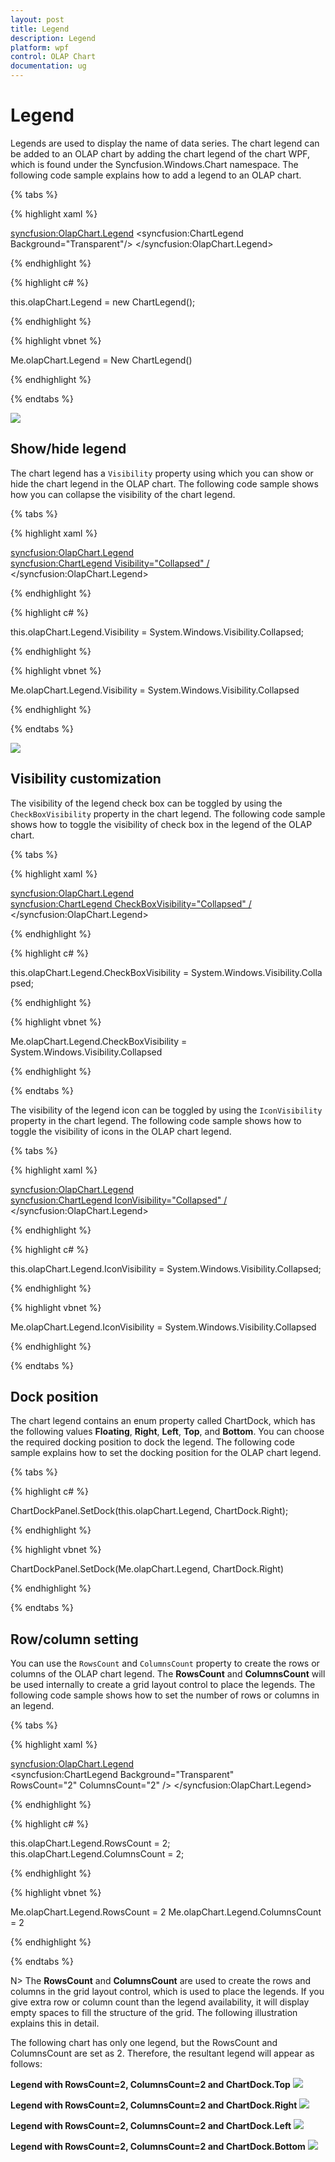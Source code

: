 ```yaml
---
layout: post
title: Legend
description: Legend
platform: wpf
control: OLAP Chart
documentation: ug
---
```


# Legend

Legends are used to display the name of data series. The chart legend can be added to an OLAP chart by adding the chart legend of the chart WPF, which is found under the Syncfusion.Windows.Chart namespace. The following code sample explains how to add a legend to an OLAP chart.

{% tabs %}

{% highlight xaml %}

<syncfusion:OlapChart.Legend>
     <syncfusion:ChartLegend Background="Transparent"/>
</syncfusion:OlapChart.Legend>

{% endhighlight %}

{% highlight c# %}

this.olapChart.Legend = new ChartLegend();

{% endhighlight %}

{% highlight vbnet %}

Me.olapChart.Legend = New ChartLegend()

{% endhighlight %}

{% endtabs %}

![](Legend_images/Legend_img1.png)

## Show/hide legend

The chart legend has a `Visibility` property using which you can show or hide the chart legend in the OLAP chart. The following code sample shows how you can collapse the visibility of the chart legend.

{% tabs %}

{% highlight xaml %}

<syncfusion:OlapChart.Legend>
     <syncfusion:ChartLegend Visibility="Collapsed" />
</syncfusion:OlapChart.Legend>

{% endhighlight %}
 
{% highlight c# %}

this.olapChart.Legend.Visibility = System.Windows.Visibility.Collapsed;

{% endhighlight %}

{% highlight vbnet %}

Me.olapChart.Legend.Visibility = System.Windows.Visibility.Collapsed

{% endhighlight %}

{% endtabs %}

![](Legend_images/Legend_img2.png)

## Visibility customization

The visibility of the legend check box can be toggled by using the `CheckBoxVisibility` property in the chart legend. The following code sample shows how to toggle the visibility of check box in the legend of the OLAP chart.

{% tabs %}

{% highlight xaml %}

<syncfusion:OlapChart.Legend>
     <syncfusion:ChartLegend CheckBoxVisibility="Collapsed" />
</syncfusion:OlapChart.Legend>

{% endhighlight %}

{% highlight c# %}

this.olapChart.Legend.CheckBoxVisibility = System.Windows.Visibility.Collapsed;

{% endhighlight %}

{% highlight vbnet %}

Me.olapChart.Legend.CheckBoxVisibility = System.Windows.Visibility.Collapsed

{% endhighlight %}

{% endtabs %}

The visibility of the legend icon can be toggled by using the `IconVisibility` property in the chart legend. The following code sample shows how to toggle the visibility of icons in the OLAP chart legend.

{% tabs %}

{% highlight xaml %}
    
<syncfusion:OlapChart.Legend>
     <syncfusion:ChartLegend IconVisibility="Collapsed" />
</syncfusion:OlapChart.Legend>

{% endhighlight %}

{% highlight c# %}

this.olapChart.Legend.IconVisibility = System.Windows.Visibility.Collapsed;

{% endhighlight %}

{% highlight vbnet %}

Me.olapChart.Legend.IconVisibility = System.Windows.Visibility.Collapsed

{% endhighlight %}

{% endtabs %}

## Dock position

The chart legend contains an enum property called ChartDock, which has the following values **Floating**, **Right**, **Left**, **Top**, and **Bottom**. You can choose the required docking position to dock the legend. The following code sample explains how to set the docking position for the OLAP chart legend.

{% tabs %}

{% highlight c# %}

ChartDockPanel.SetDock(this.olapChart.Legend, ChartDock.Right);

{% endhighlight %}

{% highlight vbnet %}

ChartDockPanel.SetDock(Me.olapChart.Legend, ChartDock.Right)

{% endhighlight %}

{% endtabs %}

## Row/column setting

You can use the `RowsCount` and `ColumnsCount` property to create the rows or columns of the OLAP chart legend. The **RowsCount** and **ColumnsCount** will be used internally to create a grid layout control to place the legends. The following code sample shows how to set the number of rows or columns in an legend.

{% tabs %}

{% highlight xaml %}

<syncfusion:OlapChart.Legend>
     <syncfusion:ChartLegend Background="Transparent" 
          RowsCount="2" ColumnsCount="2" />
</syncfusion:OlapChart.Legend>

{% endhighlight %}

{% highlight c# %}

this.olapChart.Legend.RowsCount = 2;
this.olapChart.Legend.ColumnsCount = 2;

{% endhighlight %}

{% highlight vbnet %}

Me.olapChart.Legend.RowsCount = 2
Me.olapChart.Legend.ColumnsCount = 2

{% endhighlight %}

{% endtabs %}

N> The **RowsCount** and **ColumnsCount** are used to create the rows and columns in the grid layout control, which is used to place the legends. If you give extra row or column count than the legend availability, it will display empty spaces to fill the structure of the grid. The following illustration explains this in detail.

The following chart has only one legend, but the RowsCount and ColumnsCount are set as 2. Therefore, the resultant legend will appear as follows:

**Legend with RowsCount=2, ColumnsCount=2 and ChartDock.Top**
![](Legend_images/Legend_img3.png)
     
**Legend with RowsCount=2, ColumnsCount=2 and ChartDock.Right**
![](Legend_images/Legend_img4.png)
   
**Legend with RowsCount=2, ColumnsCount=2 and ChartDock.Left**
![](Legend_images/Legend_img5.png)
 
**Legend with RowsCount=2, ColumnsCount=2 and ChartDock.Bottom**
![](Legend_images/Legend_img6.png)
   
